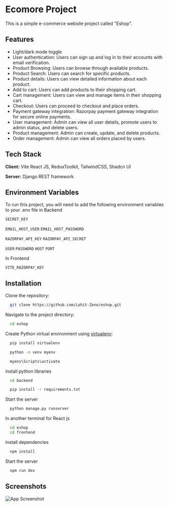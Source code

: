 # Ecomore Project

This is a simple e-commerce website project called "Eshop".

## Features

- Light/dark mode toggle
- User authentication: Users can sign up and log in to their accounts with email verification.
- Product Browsing: Users can browse through available products.
- Product Search: Users can search for specific products.
- Product details: Users can view detailed information about each product.
- Add to cart: Users can add products to their shopping cart.
- Cart management: Users can view and manage items in their shopping cart.
- Checkout: Users can proceed to checkout and place orders.
- Payment gateway integration: Razorpay payment gateway integration for secure online payments.
- User management: Admin can view all user details, promote users to admin status, and delete users.
- Product management: Admin can create, update, and delete products.
- Order management: Admin can view all orders placed by users.

## Tech Stack

**Client:** Vite React JS, ReduxToolkit, TailwindCSS, Shadcn UI

**Server:** Django REST framework

## Environment Variables

To run this project, you will need to add the following environment variables to your .env file in Backend

`SECRET_KEY`

`EMAIL_HOST_USER`
`EMAIL_HOST_PASSWORD`

`RAZORPAY_API_KEY`
`RAZORPAY_API_SECRET`

`USER`
`PASSWORD`
`HOST`
`PORT`

In Frontend

`VITE_RAZORPAY_KEY`

## Installation

Clone the repository:

```bash
  git clone https://github.com/Lohit-Zeno/eshop.git

```

Navigate to the project directory:

```bash
  cd eshop
```

Create Python virtual environment using [virtualenv](https://virtualenv.pypa.io/en/latest/):

```bash
  pip install virtualenv
```

```bash
  python -m venv myenv
```

```bash
  myenv\Scripts\activate
```

install python libraries

```bash
  cd backend
```

```bash
  pip install -r requirements.txt
```

Start the server

```bash
  python manage.py runserver
```

In another terminal for React js

```bash
  cd eshop
  cd frontend
```

Install dependencies

```bash
  npm install
```

Start the server

```bash
  npm run dev
```

## Screenshots

![App Screenshot](https://drive.usercontent.google.com/download?id=1v1hx1evRXK18JDd6OJrjIvFjvJo6F3m6)
